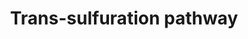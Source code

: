 ---
annotations:
- id: PW:0000134
  parent: classic metabolic pathway
  type: Pathway Ontology
  value: glutathione metabolic pathway
authors:
- Mkutmon
description: Trans-sulfuration pathway, the pathway of production of GSH from S-adenosylmethionine
  (SAMe). Evidences have been showed that this pathway was perturbed in liver toxicity
  studies.
last-edited: 2015-06-30
organisms:
- Bos taurus
redirect_from:
- /index.php/Pathway:WP3145
- /instance/WP3145
- /instance/WP3145_r80707
revision: r80707
schema-jsonld:
- '@context': https://schema.org/
  '@id': https://wikipathways.github.io/pathways/WP3145.html
  '@type': Dataset
  creator:
    '@type': Organization
    name: WikiPathways
  description: Trans-sulfuration pathway, the pathway of production of GSH from S-adenosylmethionine
    (SAMe). Evidences have been showed that this pathway was perturbed in liver toxicity
    studies.
  keywords:
  - 5-Methyl-THF
  - ADP
  - AHCY
  - ATP
  - CBS
  - CSAD
  - CTH
  - DNMT1
  - GCLM
  - GOT1
  - Glutathione
  - L-Cysteine
  - L-Glutamate
  - L-Homocysteine
  - L-Methionine
  - MAT2B
  - MPST
  - MTR
  - Phosphate
  - Pyruvate
  - S-Adenosylhomocysteine (SAH)
  - S-Adenosylmethionine (SAMe)
  - Taurine
  - Tetrahydrofolate (THF)
  license: CC0
  name: Trans-sulfuration pathway
seo: CreativeWork
title: Trans-sulfuration pathway
wpid: WP3145
---